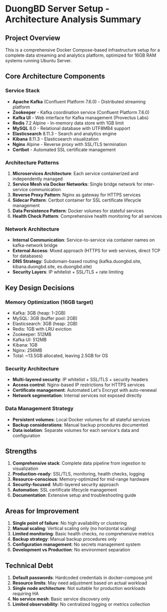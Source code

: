 # DuongBD Server Setup - Architecture Analysis Summary

## Project Overview
This is a comprehensive Docker Compose-based infrastructure setup for a complete data streaming and analytics platform, optimized for 16GB RAM systems running Ubuntu Server.

## Core Architecture Components

### Service Stack
- **Apache Kafka** (Confluent Platform 7.6.0) - Distributed streaming platform
- **Zookeeper** - Kafka coordination service (Confluent Platform 7.6.0)
- **Kafka UI** - Web interface for Kafka management (Provectus Labs)
- **Redis** 7.2 Alpine - In-memory data store with 1GB limit
- **MySQL** 8.0 - Relational database with UTF8MB4 support
- **Elasticsearch** 8.11.3 - Search and analytics engine
- **Kibana** 8.11.3 - Elasticsearch visualization
- **Nginx** Alpine - Reverse proxy with SSL/TLS termination
- **Certbot** - Automated SSL certificate management

### Architecture Patterns
1. **Microservices Architecture**: Each service containerized and independently managed
2. **Service Mesh via Docker Networks**: Single bridge network for inter-service communication
3. **Reverse Proxy Pattern**: Nginx as gateway for HTTPS services
4. **Sidecar Pattern**: Certbot container for SSL certificate lifecycle management
5. **Data Persistence Pattern**: Docker volumes for stateful services
6. **Health Check Pattern**: Comprehensive health monitoring for all services

### Network Architecture
- **Internal Communication**: Service-to-service via container names on kafka-network bridge
- **External Access**: Mixed approach (HTTPS for web services, direct TCP for databases)
- **DNS Strategy**: Subdomain-based routing (kafka.duongbd.site, kibana.duongbd.site, es.duongbd.site)
- **Security Layers**: IP whitelist + SSL/TLS + rate limiting

## Key Design Decisions

### Memory Optimization (16GB target)
- Kafka: 3GB (heap: 1-2GB)
- MySQL: 3GB (buffer pool: 2GB)
- Elasticsearch: 3GB (heap: 2GB)
- Redis: 1GB with LRU eviction
- Zookeeper: 512MB
- Kafka UI: 512MB
- Kibana: 1GB
- Nginx: 256MB
- Total: ~13.5GB allocated, leaving 2.5GB for OS

### Security Architecture
- **Multi-layered security**: IP whitelist + SSL/TLS + security headers
- **Access control**: Nginx-based IP restrictions for HTTPS services
- **Certificate management**: Automated Let's Encrypt with auto-renewal
- **Network segmentation**: Internal services not exposed directly

### Data Management Strategy
- **Persistent volumes**: Local Docker volumes for all stateful services
- **Backup considerations**: Manual backup procedures documented
- **Data isolation**: Separate volumes for each service's data and configuration

## Strengths
1. **Comprehensive stack**: Complete data pipeline from ingestion to visualization
2. **Production-ready**: SSL/TLS, monitoring, health checks, logging
3. **Resource-conscious**: Memory-optimized for mid-range hardware
4. **Security-focused**: Multi-layered security approach
5. **Automation**: SSL certificate lifecycle management
6. **Documentation**: Extensive setup and troubleshooting guide

## Areas for Improvement
1. **Single point of failure**: No high availability or clustering
2. **Manual scaling**: Vertical scaling only (no horizontal scaling)
3. **Limited monitoring**: Basic health checks, no comprehensive metrics
4. **Backup strategy**: Manual backup procedures only
5. **Configuration management**: No secrets management system
6. **Development vs Production**: No environment separation

## Technical Debt
1. **Default passwords**: Hardcoded credentials in docker-compose.yml
2. **Resource limits**: May need adjustment based on actual workload
3. **Single node architecture**: Not suitable for production workloads requiring HA
4. **No service mesh**: Basic service discovery only
5. **Limited observability**: No centralized logging or metrics collection
